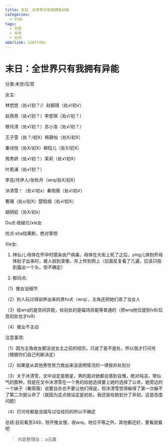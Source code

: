 ```yaml
---
title: 末日：全世界只有我拥有异能
categories:
  - YY向
tags:
  - 后宫
  - 末世
  - 扫书
abbrlink: 2107fd9a
---
```

# 末日：全世界只有我拥有异能
分类:末世/后宫

女主:

林悠悠（处√/初？/）赵婉晴（处√/初√）

赵燕燕（处√/初？）李思琪（处√/初？）

穆月清（处√/初？）苏小洛（处√/初？）

王子雯（处？/初X）韩静怡（处X/初X）

秦诗悦（处X/初X）柳钰儿（处Ⅹ/初X）

周秀妍（处√/初？）茉莉（处√/初X）

叶若澜（处√/初？）

李芸/月伊人/张秋月（wrq/处X/初X）

沐清雪！（处√/初x）秦雨薇（处√/初√）

曹珊（处x/初Ⅹ）楚晗烟（处√/初X）

胡玥妃（处X/初x）

Du点:收破烂/xie女

优点:sha伐果断，绝对掌控

Xie女:

1.  林仙儿:母体在怀孕时感染丧尸病毒，母体在大街上死了之后，ying儿体刨开母体肚子出来时，被人拍到录像，并上传到网上（后面反复看了几遍，应该只拍到露出一个头，但不确定）

2.  郁闷点:

（1）推女没细节

（2）别人玩过得驯养出来的贵fu犬（wrq），主角还把她们收了当女人

（3）给wrq的是空间异能，给初处的是磁场异能等普通的（把wrq地位提到lv8/后宫初处也才lv9）

（4）推女不主动

注意事项:

（1）因为主角收女都没说女主之前的经历，只说了是不是处，所以我才打问号
（根据你们自己判断决定）

（2）如果是从其他男性势力救出来没说明情况的一律按非处划分

（3）关于沐清雪，文中设定是歌星，男的面对她都会感到自愧，绝对纯洁，带仙气的那种，但是在文中沐清雪在一个男的给她选择要上她时选择了认命，她旁边的一个妹子（秦雨薇）说要自杀也不要让他们得逞，但沐清雪觉得躲得了第一次躲不了第二次就认命了（就因为这点按设定是初处，我还是给她划分了非初，这是态度问题）

（4）打问号都是没描写过往经历的所以不确定

总结:目前看至249，除开推女慢，收wrq，地位平等之外，其他都还好，要看就看吧


> 内容整理自： a无趣